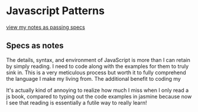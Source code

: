 # Javascript Patterns

[view my notes as passing specs](http://woodall.github.io/javascript-patterns/index)

## Specs as notes

The details, syntax, and environment of JavaScript is more than I can retain by simply reading. I need to code along with the examples for them to truly sink in. This is a very meticulous process but worth it to fully comprehend the language I make my living from. The additional benefit to coding my 

It's actually kind of annoying to realize how much I miss when I only read a js book, compared to typing out the code examples in jasmine because now I see that reading is essentially a futile way to really learn!
